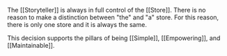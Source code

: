 The [[Storyteller]] is always in full control of the [[Store]]. There is no reason to make a distinction between "the" and "a" store. For this reason, there is only one store and it is always the same.

This decision supports the pillars of being [[Simple]], [[Empowering]], and [[Maintainable]].